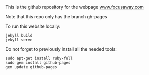This is the github repository for the webpage www.focusaway.com

Note that this repo only has the branch gh-pages


To run this website locally:

    jekyll build 
    jekyll serve

Do not forget to previously install all the needed tools:     

    sudo apt-get install ruby-full
    sudo gem install github-pages
    gem update github-pages
